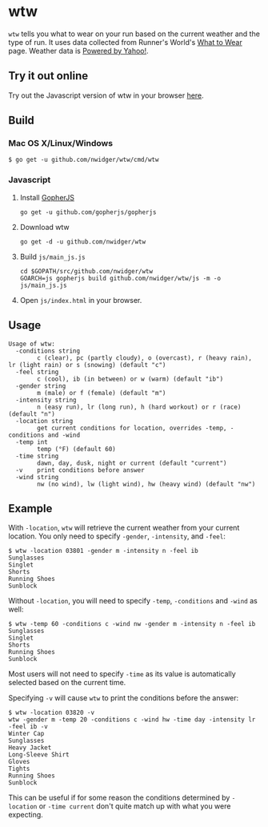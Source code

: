 wtw
===

`wtw` tells you what to wear on your run based on the current weather
and the type of run.  It uses data collected from Runner's
World's [What to Wear](http://www.runnersworld.com/what-to-wear) page.
Weather data is [Powered by Yahoo!](https://www.yahoo.com/?ilc=401).

## Try it out online

Try out the Javascript version of wtw in your
browser [here](https://nwidger.github.io/wtw).

## Build

### Mac OS X/Linux/Windows

```
$ go get -u github.com/nwidger/wtw/cmd/wtw
```

### Javascript

1. Install [GopherJS](https://github.com/gopherjs/gopherjs)

   ```
   go get -u github.com/gopherjs/gopherjs
   ```

2. Download wtw

   ```
   go get -d -u github.com/nwidger/wtw
   ```

3. Build `js/main_js.js`

   ```
   cd $GOPATH/src/github.com/nwidger/wtw
   GOARCH=js gopherjs build github.com/nwidger/wtw/js -m -o js/main_js.js
   ```

4. Open `js/index.html` in your browser.

## Usage

```
Usage of wtw:
  -conditions string
    	c (clear), pc (partly cloudy), o (overcast), r (heavy rain), lr (light rain) or s (snowing) (default "c")
  -feel string
    	c (cool), ib (in between) or w (warm) (default "ib")
  -gender string
    	m (male) or f (female) (default "m")
  -intensity string
    	n (easy run), lr (long run), h (hard workout) or r (race) (default "n")
  -location string
    	get current conditions for location, overrides -temp, -conditions and -wind
  -temp int
    	temp (°F) (default 60)
  -time string
    	dawn, day, dusk, night or current (default "current")
  -v	print conditions before answer
  -wind string
    	nw (no wind), lw (light wind), hw (heavy wind) (default "nw")
```

## Example

With `-location`, `wtw` will retrieve the current weather from your
current location.  You only need to specify `-gender`, `-intensity`,
and `-feel`:

```
$ wtw -location 03801 -gender m -intensity n -feel ib
Sunglasses
Singlet
Shorts
Running Shoes
Sunblock
```

Without `-location`, you will need to specify `-temp`, `-conditions`
and `-wind` as well:

```
$ wtw -temp 60 -conditions c -wind nw -gender m -intensity n -feel ib
Sunglasses
Singlet
Shorts
Running Shoes
Sunblock
```

Most users will not need to specify `-time` as its value is
automatically selected based on the current time.

Specifying `-v` will cause `wtw` to print the conditions before the
answer:

```
$ wtw -location 03820 -v
wtw -gender m -temp 20 -conditions c -wind hw -time day -intensity lr -feel ib -v
Winter Cap
Sunglasses
Heavy Jacket
Long-Sleeve Shirt
Gloves
Tights
Running Shoes
Sunblock
```

This can be useful if for some reason the conditions determined by
`-location` or `-time current` don't quite match up with what you were
expecting.
